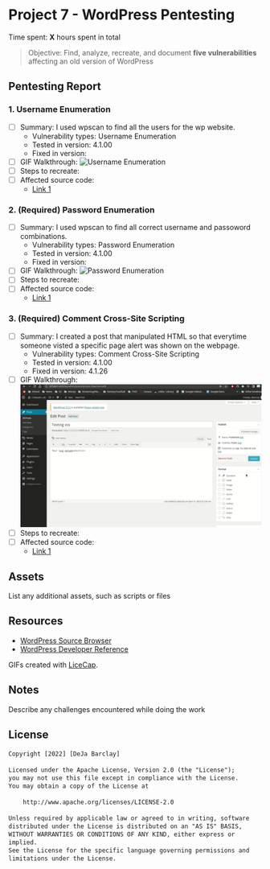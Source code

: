 # Project 7 - WordPress Pentesting

Time spent: **X** hours spent in total

> Objective: Find, analyze, recreate, and document **five vulnerabilities** affecting an old version of WordPress

## Pentesting Report

### 1. Username Enumeration
  - [ ] Summary: I used wpscan to find all the users for the wp website.
    - Vulnerability types: Username Enumeration
    - Tested in version: 4.1.00
    - Fixed in version: 
  - [ ] GIF Walkthrough: <img src="UsernameEnumeration.gif" alt="Username Enumeration">
  - [ ] Steps to recreate: 
  - [ ] Affected source code:
    - [Link 1](https://core.trac.wordpress.org/browser/tags/version/src/source_file.php)
### 2. (Required) Password Enumeration
  - [ ] Summary: I used wpscan to find all correct username and passoword combinations.
    - Vulnerability types: Password Enumeration
    - Tested in version: 4.1.00
    - Fixed in version: 
  - [ ] GIF Walkthrough: <img src="PasswordEnumeration.gif" alt="Password Enumeration">
  - [ ] Steps to recreate: 
  - [ ] Affected source code:
    - [Link 1](https://core.trac.wordpress.org/browser/tags/version/src/source_file.php)
### 3. (Required) Comment Cross-Site Scripting 
  - [ ] Summary: I created a post that manipulated HTML so that everytime someone visted a specific page alert was shown on the webpage. 
    - Vulnerability types: Comment Cross-Site Scripting 
    - Tested in version: 4.1.00
    - Fixed in version: 4.1.26
  - [ ] GIF Walkthrough: <img src="xss.gif" alt="Xss">
  - [ ] Steps to recreate: 
  - [ ] Affected source code:
    - [Link 1](https://core.trac.wordpress.org/browser/tags/version/src/source_file.php)

## Assets

List any additional assets, such as scripts or files

## Resources

- [WordPress Source Browser](https://core.trac.wordpress.org/browser/)
- [WordPress Developer Reference](https://developer.wordpress.org/reference/)

GIFs created with [LiceCap](http://www.cockos.com/licecap/).

## Notes

Describe any challenges encountered while doing the work

## License

    Copyright [2022] [DeJa Barclay]

    Licensed under the Apache License, Version 2.0 (the "License");
    you may not use this file except in compliance with the License.
    You may obtain a copy of the License at

        http://www.apache.org/licenses/LICENSE-2.0

    Unless required by applicable law or agreed to in writing, software
    distributed under the License is distributed on an "AS IS" BASIS,
    WITHOUT WARRANTIES OR CONDITIONS OF ANY KIND, either express or implied.
    See the License for the specific language governing permissions and
    limitations under the License.
